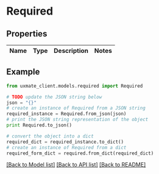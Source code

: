 # Required


## Properties
Name | Type | Description | Notes
------------ | ------------- | ------------- | -------------

## Example

```python
from uxmate_client.models.required import Required

# TODO update the JSON string below
json = "{}"
# create an instance of Required from a JSON string
required_instance = Required.from_json(json)
# print the JSON string representation of the object
print Required.to_json()

# convert the object into a dict
required_dict = required_instance.to_dict()
# create an instance of Required from a dict
required_form_dict = required.from_dict(required_dict)
```
[[Back to Model list]](../README.md#documentation-for-models) [[Back to API list]](../README.md#documentation-for-api-endpoints) [[Back to README]](../README.md)


